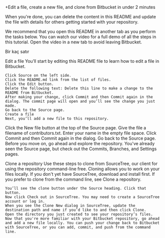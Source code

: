 +Edit a file, create a new file, and clone from Bitbucket in under 2 minutes

When you're done, you can delete the content in this README and update the file with details for others getting started with your repository.

We recommend that you open this README in another tab as you perform the tasks below. You can watch our video for a full demo of all the steps in this tutorial. Open the video in a new tab to avoid leaving Bitbucket.


Bir kaç satır

Edit a file
    You’ll start by editing this README file to learn how to edit a file in Bitbucket.

    Click Source on the left side.
    Click the README.md link from the list of files.
    Click the Edit button.
    Delete the following text: Delete this line to make a change to the README from Bitbucket.
    After making your change, click Commit and then Commit again in the dialog. The commit page will open and you’ll see the change you just made.
    Go back to the Source page.
    Create a file
    Next, you’ll add a new file to this repository.

Click the New file button at the top of the Source page.
    Give the file a filename of contributors.txt.
    Enter your name in the empty file space.
    Click Commit and then Commit again in the dialog.
    Go back to the Source page.
    Before you move on, go ahead and explore the repository. You've already seen the Source page, but check out the Commits, Branches, and Settings pages.

Clone a repository
    Use these steps to clone from SourceTree, our client for using the repository command-line free. Cloning allows you to work on your files locally. If you don't yet have SourceTree, download and install first. If you prefer to clone from the command line, see Clone a repository.

    You’ll see the clone button under the Source heading. Click that button.
    Now click Check out in SourceTree. You may need to create a SourceTree account or log in.
    When you see the Clone New dialog in SourceTree, update the destination path and name if you’d like to and then click Clone.
    Open the directory you just created to see your repository’s files.
    Now that you're more familiar with your Bitbucket repository, go ahead and add a new file locally. You can push your change back to Bitbucket with SourceTree, or you can add, commit, and push from the command line.